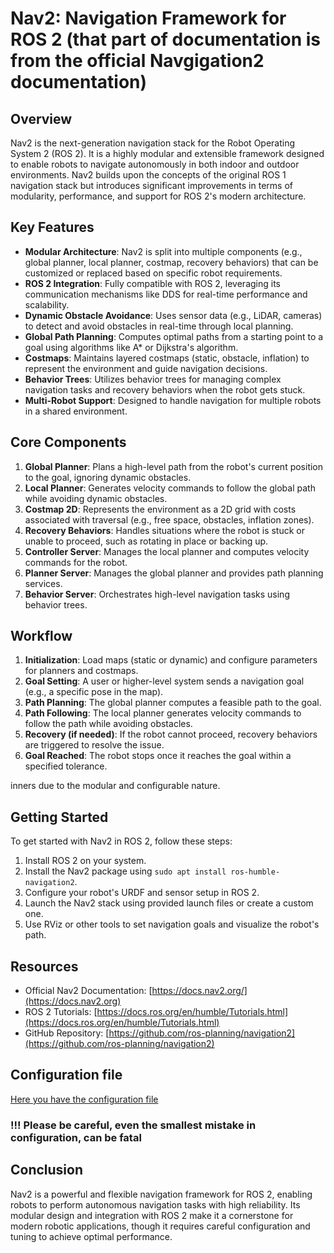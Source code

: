 # Nav2: Navigation Framework for ROS 2 (that part of documentation is from the official Navgigation2 documentation)

## Overview

Nav2 is the next-generation navigation stack for the Robot Operating System 2 (ROS 2). It is a highly modular and extensible framework designed to enable robots to navigate autonomously in both indoor and outdoor environments. Nav2 builds upon the concepts of the original ROS 1 navigation stack but introduces significant improvements in terms of modularity, performance, and support for ROS 2's modern architecture.

## Key Features

- **Modular Architecture**: Nav2 is split into multiple components (e.g., global planner, local planner, costmap, recovery behaviors) that can be customized or replaced based on specific robot requirements.
- **ROS 2 Integration**: Fully compatible with ROS 2, leveraging its communication mechanisms like DDS for real-time performance and scalability.
- **Dynamic Obstacle Avoidance**: Uses sensor data (e.g., LiDAR, cameras) to detect and avoid obstacles in real-time through local planning.
- **Global Path Planning**: Computes optimal paths from a starting point to a goal using algorithms like A* or Dijkstra's algorithm.
- **Costmaps**: Maintains layered costmaps (static, obstacle, inflation) to represent the environment and guide navigation decisions.
- **Behavior Trees**: Utilizes behavior trees for managing complex navigation tasks and recovery behaviors when the robot gets stuck.
- **Multi-Robot Support**: Designed to handle navigation for multiple robots in a shared environment.

## Core Components

1. **Global Planner**: Plans a high-level path from the robot's current position to the goal, ignoring dynamic obstacles.
2. **Local Planner**: Generates velocity commands to follow the global path while avoiding dynamic obstacles.
3. **Costmap 2D**: Represents the environment as a 2D grid with costs associated with traversal (e.g., free space, obstacles, inflation zones).
4. **Recovery Behaviors**: Handles situations where the robot is stuck or unable to proceed, such as rotating in place or backing up.
5. **Controller Server**: Manages the local planner and computes velocity commands for the robot.
6. **Planner Server**: Manages the global planner and provides path planning services.
7. **Behavior Server**: Orchestrates high-level navigation tasks using behavior trees.

## Workflow
1. **Initialization**: Load maps (static or dynamic) and configure parameters for planners and costmaps.
2. **Goal Setting**: A user or higher-level system sends a navigation goal (e.g., a specific pose in the map).
3. **Path Planning**: The global planner computes a feasible path to the goal.
4. **Path Following**: The local planner generates velocity commands to follow the path while avoiding obstacles.
5. **Recovery (if needed)**: If the robot cannot proceed, recovery behaviors are triggered to resolve the issue.
6. **Goal Reached**: The robot stops once it reaches the goal within a specified tolerance.

inners due to the modular and configurable nature.

## Getting Started

To get started with Nav2 in ROS 2, follow these steps:

1. Install ROS 2  on your system.
2. Install the Nav2 package using `sudo apt install ros-humble-navigation2`.
3. Configure your robot's URDF and sensor setup in ROS 2.
4. Launch the Nav2 stack using provided launch files or create a custom one.
5. Use RViz or other tools to set navigation goals and visualize the robot's path.

## Resources

- Official Nav2 Documentation: [https://docs.nav2.org/](https://docs.nav2.org)
- ROS 2 Tutorials: [https://docs.ros.org/en/humble/Tutorials.html](https://docs.ros.org/en/humble/Tutorials.html)
- GitHub Repository: [https://github.com/ros-planning/navigation2](https://github.com/ros-planning/navigation2)

## Configuration file

[Here you have the configuration file](/control/keyboard_teleop_pkg/config/nav2_params.yaml)

### !!! Please be careful, even the smallest mistake in configuration, can be fatal 

## Conclusion

Nav2 is a powerful and flexible navigation framework for ROS 2, enabling robots to perform autonomous navigation tasks with high reliability. Its modular design and integration with ROS 2 make it a cornerstone for modern robotic applications, though it requires careful configuration and tuning to achieve optimal performance.
